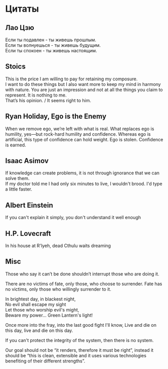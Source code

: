 # Цитаты

## Лао Цзю
Если ты подавлен - ты живешь прошлым.  
Если ты волнуешься - ты живешь будущим.  
Если ты спокоен - ты живешь настоящим.  

## Stoics

This is the price I am willing to pay for retaining my composure.  
I want to do these things but I also want more to keep my mind in harmony with nature.
You are just an impression and not at all the things you claim to   represent.
It is nothing to me.  
That’s his opinion. / It seems right to him.  

## Ryan Holiday, Ego is the Enemy
When we remove ego, we’re left with what is real. What replaces ego is humility, yes—but rock-hard humility and confidence. Whereas ego is artificial, this type of confidence can hold weight. Ego is stolen. Confidence is earned.

## Isaac Asimov
If knowledge can create problems, it is not through ignorance that we can solve them.  
If my doctor told me I had only six minutes to live, I wouldn't brood. I'd type a little faster.

## Albert Einstein
If you can't explain it simply, you don't understand it well enough

## H.P. Lovecraft
In his house at R'lyeh, dead Cthulu waits dreaming

## Misc

Those who say it can’t be done shouldn’t interrupt those who are doing it.

There are no victims of fate, only those, who choose to surrender.
Fate has no victims, only those who willingly surrender to it.

In brightest day, in blackest night,  
No evil shall escape my sight  
Let those who worship evil's might,  
Beware my power... Green Lantern's light!  

Once more into the fray, into the last good fight I'll know,
Live and die on this day, live and die on this day.

If you can't protect the integrity of the system, then there is no system.

Our goal should not be “it renders, therefore it must be right”, instead it should be “this is clean, extensible and it uses various technologies benefiting of their different strengths”.
